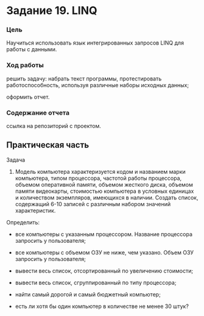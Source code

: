 
# Задание 19. LINQ

### Цель

Научиться использовать язык интегрированных запросов LINQ для работы с данными.

### Ход работы

решить задачу: набрать текст программы, протестировать работоспособность, используя различные наборы исходных данных;

оформить отчет.

### Содержание отчета

ссылка на репозиторий с проектом.

## Практическая часть

Задача

1.    Модель  компьютера  характеризуется  кодом  и  названием  марки компьютера,  типом  процессора,  частотой  работы  процессора,  объемом оперативной памяти, объемом жесткого диска, объемом памяти видеокарты, стоимостью компьютера в условных единицах и количеством экземпляров, имеющихся в наличии. Создать список, содержащий 6-10 записей с различным набором значений характеристик.

Определить:

- все компьютеры с указанным процессором. Название процессора запросить у пользователя;

- все компьютеры с объемом ОЗУ не ниже, чем указано. Объем ОЗУ запросить у пользователя;

- вывести весь список, отсортированный по увеличению стоимости;

- вывести весь список, сгруппированный по типу процессора;

- найти самый дорогой и самый бюджетный компьютер;

- есть ли хотя бы один компьютер в количестве не менее 30 штук?


